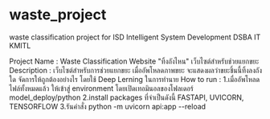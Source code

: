 # waste_project
waste classification project for ISD
Intelligent System Development DSBA IT KMITL

Project Name : 
  Waste Classification Website "ทิ้งถังไหน" เว็บไซต์สำหรับช่วยแยกขยะ
Description : 
  เว็บไซต์สำหรับการช่วยแยกขยะ เมื่ออัพโหลดภาพขยะ จะแสดงผลว่าขยะชิ้นนี้ทิ้งลงถังใด จัดการให้ถูกต้องอย่างไร โดยใช้ Deep Lerning ในการทำนาย
How to run :
  1.เมื่ออัพโหลดไฟล์ทั้งหมดแล้ว ให้เข้าสู่ environment โดยเปิดเทอมินอลของโฟลเดอร์ model_deploy/python
  2.install packages ที่จำเป็นดังนี้
    FASTAPI, UVICORN, TENSORFLOW
  3.รันคำสั่ง python -m uvicorn api:app --reload
